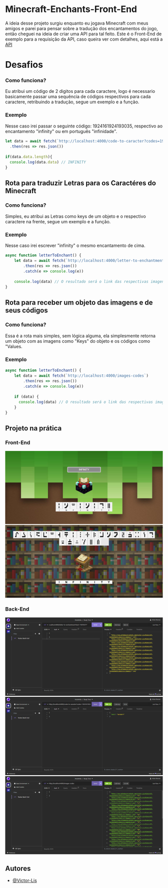 # Minecraft-Enchants-Front-End

A ideia desse projeto surgiu enquanto eu jogava Minecraft com meus amigos e parei para pensar sobre a tradução dos encantamentos do jogo, então cheguei na ideia de criar uma API para tal feito.
Este é o Front-End de exemplo para a requisição da API, caso queira ver com detalhes, aqui está a [API](https://github.com/Victor-Lis/Minecraft-Enchantments-Back-End)
# Desafios

### Como funciona?
Eu atribui um código de 2 digitos para cada caractere, logo é necessario basicamente passar uma sequência de códigos respectivos para cada caractere, retribuindo a tradução, segue um exemplo e a função.

### Exemplo
Nesse caso irei passar o seguinte código: 1924161924193035, respectivo ao encantamento "infinity" ou em português "infinidade".
```js
let data = await fetch(`http://localhost:4000/code-to-caracter?codes=1924161924193035`)
  .then(res => res.json())
      
if(data.data.length){
  console.log(data.data) // INFINITY
}
```

## Rota para traduzir Letras para os Caractéres do Minecraft

### Como funciona?
Simples, eu atribui as Letras como keys de um objeto e o respectivo caractere na frente, segue um exemplo e a função.

### Exemplo
Nesse caso irei escrever "infinity" o mesmo encantamento de cima.

```js
async function letterToEnchant() {
    let data = await fetch(`http://localhost:4000/letter-to-enchantment?text=INFINITY`)
        .then(res => res.json())
        .catch(e => console.log(e))

    console.log(data) // O resultado será o link das respectivas imagens dos caractéres
}
```

## Rota para receber um objeto das imagens e de seus códigos

### Como funciona?
Essa é a rota mais simples, sem lógica alguma, ela simplesmente retorna um objeto com as imagens como "Keys" do objeto e os códigos como "Values.

### Exemplo
```js
async function letterToEnchant() {
    let data = await fetch(`http://localhost:4000/images-codes`)
        .then(res => res.json())
        .catch(e => console.log(e))

    if (data) {
      console.log(data) // O resultado será o link das respectivas imagens dos caractéres
    }
}
```

## Projeto na prática

### Front-End
![Screen 1](https://raw.githubusercontent.com/Victor-Lis/Minecraft-Enchantments/main/src/images/Screenshot1.png)
![Screen 2](https://raw.githubusercontent.com/Victor-Lis/Minecraft-Enchantments/main/src/images/Screenshot2.png)

### Back-End
![Route 1](https://raw.githubusercontent.com/Victor-Lis/Minecraft-Enchantments/main/src/images/Back-End-Route1.png)
![Route 2](https://raw.githubusercontent.com/Victor-Lis/Minecraft-Enchantments/main/src/images/Back-End-Route2.png)
![Route 3](https://raw.githubusercontent.com/Victor-Lis/Minecraft-Enchantments/main/src/images/Back-End-Route3.png)


## Autores
- [@Victor-Lis](https://github.com/Victor-Lis)
